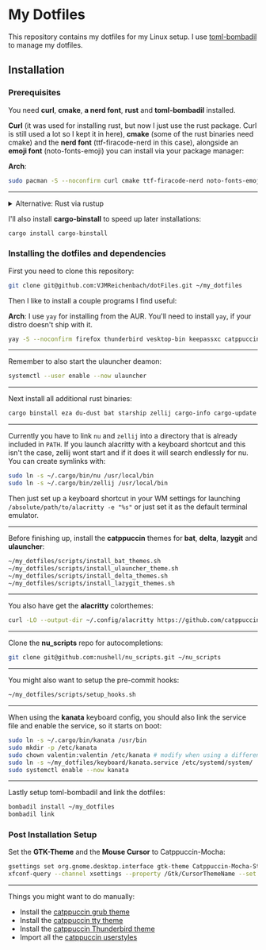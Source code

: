 # My Dotfiles

This repository contains my dotfiles for my Linux setup. I use [toml-bombadil](https://github.com/oknozor/toml-bombadil) to manage my dotfiles.

## Installation

### Prerequisites

You need **curl**, **cmake**, **a nerd font**, **rust** and **toml-bombadil** installed.

**Curl** (it was used for installing rust, but now I just use the rust package. Curl is still used a lot so I kept it in here), **cmake** (some of the rust binaries need cmake) and the **nerd font** (ttf-firacode-nerd in this case), alongside an **emoji font** (noto-fonts-emoji) you can install via your package manager:

**Arch**:

```bash
sudo pacman -S --noconfirm curl cmake ttf-firacode-nerd noto-fonts-emoji toml-bombadil rust
```

______________________________________________________________________

<details>
  <summary>Alternative: Rust via rustup</summary>

````
Alternativly, you can get **Rust** from [rustup](https://rustup.rs/):

```bash
curl --proto '=https' --tlsv1.2 -sSf https://sh.rustup.rs | sh
```
````

</details>

I'll also install **cargo-binstall** to speed up later installations:

```bash
cargo install cargo-binstall
```

### Installing the dotfiles and dependencies

First you need to clone this repository:

```bash
git clone git@github.com:VJMReichenbach/dotFiles.git ~/my_dotfiles
```

Then I like to install a couple programs I find useful:

**Arch**: I use `yay` for installing from the AUR. You'll need to install `yay`, if your distro doesn't ship with it.

```bash
yay -S --noconfirm firefox thunderbird vesktop-bin keepassxc catppuccin-cursors-mocha neovim nextcloud-client ulauncher fzf evince xclip lazygit btop
```

______________________________________________________________________

Remember to also start the ulauncher deamon:

```bash
systemctl --user enable --now ulauncher
```

______________________________________________________________________

Next install all additional rust binaries:

```bash
cargo binstall eza du-dust bat starship zellij cargo-info cargo-update nu alacritty git-delta ripgrep rm-improved cargo-mommy kanata
```

______________________________________________________________________

Currently you have to link `nu` and `zellij` into a directory that is already included in `PATH`.
If you launch alacritty with a keyboard shortcut and this isn't the case, zellij wont start and if it does it will search endlessly for nu.
You can create symlinks with:

```bash
sudo ln -s ~/.cargo/bin/nu /usr/local/bin
sudo ln -s ~/.cargo/bin/zellij /usr/local/bin
```

Then just set up a keyboard shortcut in your WM settings for launching `/absolute/path/to/alacritty -e "%s"` or just set it as the default terminal emulator.

______________________________________________________________________

Before finishing up, install the **catppuccin** themes for **bat**, **delta**, **lazygit** and **ulauncher**:

```bash
~/my_dotfiles/scripts/install_bat_themes.sh
~/my_dotfiles/scripts/install_ulauncher_theme.sh
~/my_dotfiles/scripts/install_delta_themes.sh
~/my_dotfiles/scripts/install_lazygit_themes.sh
```

______________________________________________________________________

You also have get the **alacritty** colorthemes:

```bash
curl -LO --output-dir ~/.config/alacritty https://github.com/catppuccin/alacritty/raw/main/catppuccin-mocha.toml
```

______________________________________________________________________

Clone the **nu_scripts** repo for autocompletions:

```bash
git clone git@github.com:nushell/nu_scripts.git ~/nu_scripts
```

______________________________________________________________________

You might also want to setup the pre-commit hooks:

```bash
~/my_dotfiles/scripts/setup_hooks.sh
```

______________________________________________________________________

When using the **kanata** keyboard config, you should also link the service file and enable the service, so it starts on boot:

```bash
sudo ln -s ~/.cargo/bin/kanata /usr/bin
sudo mkdir -p /etc/kanata
sudo chown valentin:valentin /etc/kanata # modify when using a different user
sudo ln -s ~/my_dotfiles/keyboard/kanata.service /etc/systemd/system/
sudo systemctl enable --now kanata
```

______________________________________________________________________

Lastly setup toml-bombadil and link the dotfiles:

```bash
bombadil install ~/my_dotfiles
bombadil link 
```

### Post Installation Setup

Set the **GTK-Theme** and the **Mouse Cursor** to Catppuccin-Mocha:

```bash
gsettings set org.gnome.desktop.interface gtk-theme Catppuccin-Mocha-Standard-Pink-Dark
xfconf-query --channel xsettings --property /Gtk/CursorThemeName --set Catppuccin-Mocha-Pink-Cursors
```

______________________________________________________________________

Things you might want to do manually:

- Install the [catppuccin grub theme](https://github.com/catppuccin/grub)
- Install the [catppuccin tty theme](https://github.com/catppuccin/tty)
- Install the [catppuccin Thunderbird theme](https://github.com/catppuccin/thunderbird)
- Import all the [catppuccin userstyles](https://github.com/catppuccin/userstyles)
